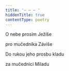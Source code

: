 ```yaml
---
title: '– – – '
hiddenTitle: true
contentType: poetry
---
```


O nebe prosím Ježíše

pro mučedníka Záviše

Do rukou jeho prosbu kladu

za mučednici Miladu

